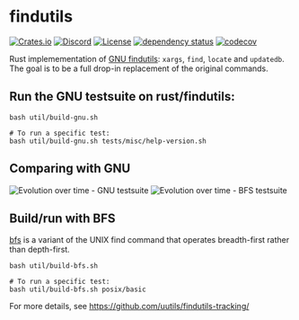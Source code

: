 # findutils

[![Crates.io](https://img.shields.io/crates/v/findutils.svg)](https://crates.io/crates/findutils)
[![Discord](https://img.shields.io/badge/discord-join-7289DA.svg?logo=discord&longCache=true&style=flat)](https://discord.gg/wQVJbvJ)
[![License](http://img.shields.io/badge/license-MIT-blue.svg)](https://github.com/uutils/findutils/blob/main/LICENSE)
[![dependency status](https://deps.rs/repo/github/uutils/findutils/status.svg)](https://deps.rs/repo/github/uutils/findutils)
[![codecov](https://codecov.io/gh/uutils/findutils/branch/master/graph/badge.svg)](https://codecov.io/gh/uutils/findutils)

Rust implemementation of [GNU findutils](https://www.gnu.org/software/findutils/): `xargs`, `find`, `locate` and `updatedb`.
The goal is to be a full drop-in replacement of the original commands.

## Run the GNU testsuite on rust/findutils:

```
bash util/build-gnu.sh

# To run a specific test:
bash util/build-gnu.sh tests/misc/help-version.sh
```

## Comparing with GNU

![Evolution over time - GNU testsuite](https://github.com/uutils/findutils-tracking/blob/main/gnu-results.png?raw=true)
![Evolution over time - BFS testsuite](https://github.com/uutils/findutils-tracking/blob/main/bfs-results.png?raw=true)

## Build/run with BFS

[bfs](https://github.com/tavianator/bfs) is a variant of the UNIX find command that operates breadth-first rather than depth-first.

```
bash util/build-bfs.sh

# To run a specific test:
bash util/build-bfs.sh posix/basic
```

For more details, see https://github.com/uutils/findutils-tracking/
